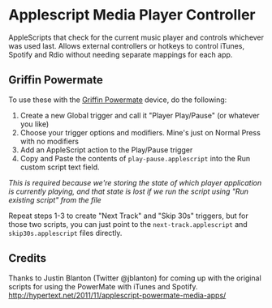 Applescript Media Player Controller
===================================

AppleScripts that check for the current music player and controls whichever was used last. Allows external controllers or hotkeys to control iTunes, Spotify and Rdio without needing separate mappings for each app.

Griffin Powermate
-----------------

To use these with the [Griffin Powermate](http://store.griffintechnology.com/powermate) device, do the following:


1. Create a new Global trigger and call it "Player Play/Pause" (or whatever you like)
2. Choose your trigger options and modifiers. Mine's just on Normal Press with no modifiers
3. Add an AppleScript action to the Play/Pause trigger
4. Copy and Paste the contents of `play-pause.applescript` into the Run custom script text field.

*This is required because we're storing the state of which player application is currently playing, and that state is lost if we run the script using "Run existing script" from the file*

Repeat steps 1-3 to create "Next Track" and "Skip 30s" triggers, but for those two scripts, you can just point to the `next-track.applescript` and `skip30s.applescript` files directly.

Credits
-------
Thanks to Justin Blanton (Twitter @jblanton) for coming up with the original scripts for using the PowerMate with iTunes and Spotify.
http://hypertext.net/2011/11/applescript-powermate-media-apps/
